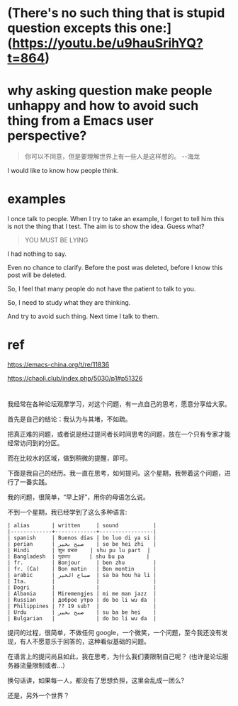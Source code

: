 # (There's no such thing that is stupid question excepts this one:](https://youtu.be/u9hauSrihYQ?t=864)

# why asking question make people unhappy and how to avoid such thing from a Emacs user perspective?

> 你可以不同意，但是要理解世界上有一些人是这样想的。 --海龙

I would like to know how people think.


# examples



I once talk to people. When I try to take an example, I forget to tell him this is not the thing that I test. The aim is to show the idea. Guess what?

>  YOU MUST BE LYING

I had nothing to say.

Even no chance to clarify. Before the post was deleted, before I know this post will be deleted.

So, I feel that many people do not have the patient to talk to you.

So, I need to study what they are thinking. 

And try to avoid such thing. Next time I talk to them.


# ref

https://emacs-china.org/t/re/11836

https://chaoli.club/index.php/5030/p1#p51326


# 
我经常在各种论坛观摩学习，对这个问题，有一点自己的思考，愿意分享给大家。

首先是自己的结论：我认为与其堵，不如疏。

把真正难的问题，或者说是经过提问者长时间思考的问题，放在一个只有专家才能经常访问到的分区。

而在比较水的区域，做到稍微的提醒，即可。


下面是我自己的经历。我一直在思考，如何提问。这个星期，我带着这个问题，进行了一番实践。


我的问题，很简单，“早上好”，用你的母语怎么说。

不到一个星期，我已经学到了这么多种语言:

```
| alias       | written     | sound           |
|-------------+-------------+-----------------|
| spanish     | Buenos días | bo luo di ya si |
| perian      | صبح بخیر    | so be hei zhi   |
| Hindi       | शुभ प्रभात    | shu pu lu part  |
| Bangladesh  | সুপ্রভাত      | shu bu pa       |
| fr.         | Bonjour     | ben zhu         |
| fr. (Ca)    | Bon matin   | Bon montin      |
| arabic      | صباح الخير  | sa ba hou ha li |
| Ita.        |             |                 | 
| Dogri       |             |                 | 
| Albania     | Miremengjes | mi me man jazz  | 
| Russian     | доброе утро | do bo li wu da  | 
| Philippines | ?? 19 sub?  |                 | 
| Urdu        | صبح بخیر    | su ba be hei    |
| Bulgarian   |             | do bo li wu da  |
```

提问的过程，很简单，不做任何 google，一个微笑，一个问题，至今我还没有发现，有人不愿意乐于回答的，这种看似基础的问题。


在语言上的提问尚且如此，我在思考，为什么我们要限制自己呢？ (也许是论坛服务器流量限制或者...）

换句话讲，如果每一人，都没有了思想负担，这里会乱成一团么?

还是，另外一个世界？
